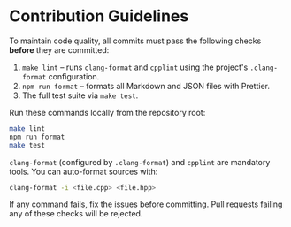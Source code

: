 # Contribution Guidelines

To maintain code quality, all commits must pass the following checks **before** they are committed:

1. `make lint` – runs `clang-format` and `cpplint` using the project's `.clang-format` configuration.
2. `npm run format` – formats all Markdown and JSON files with Prettier.
3. The full test suite via `make test`.

Run these commands locally from the repository root:

```bash
make lint
npm run format
make test
```

`clang-format` (configured by `.clang-format`) and `cpplint` are mandatory tools. You can auto-format sources with:

```bash
clang-format -i <file.cpp> <file.hpp>
```

If any command fails, fix the issues before committing. Pull requests failing any of these checks will be rejected.

